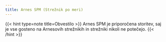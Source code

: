 ```yaml
---
title: Arnes SPM (Strežnik po meri)
---
```


{{< hint type=note title=Obvestilo >}}
Arnes SPM je priporočena storitev, saj je vse gosteno na Arnesovih strežnikih in strežniki nikoli ne potečejo.
{{< /hint >}}
